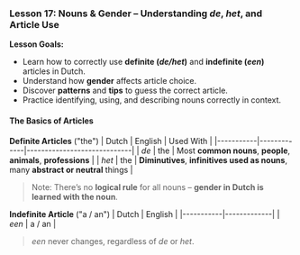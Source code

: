 ### Lesson 17: Nouns & Gender – Understanding _de_, _het_, and Article Use
**Lesson Goals:**
- Learn how to correctly use **definite (_de/het_)** and **indefinite (_een_)** articles in Dutch.
- Understand how **gender** affects article choice.
- Discover **patterns** and **tips** to guess the correct article.
- Practice identifying, using, and describing nouns correctly in context.

#### The Basics of Articles
**Definite Articles** ("the")
| Dutch | English | Used With               |
|-----------|-------------|-----------------------------|
| *de*      | the         | Most **common nouns**, **people**, **animals**, **professions** |
| *het*     | the         | **Diminutives**, **infinitives used as nouns**, many **abstract or neutral** things |

> Note: There’s no **logical rule** for all nouns – **gender in Dutch is learned with the noun**.

**Indefinite Article** ("a / an")
| Dutch | English |
|-----------|-------------|
| *een*     | a / an      |

> *een* never changes, regardless of *de* or *het*.
